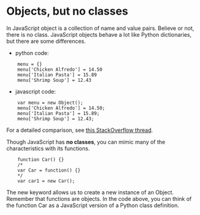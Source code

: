 
# Objects, but no classes

In JavaScript object is a collection of name and value pairs. Believe or not, there is no class. JavaScript objects behave a lot like Python dictionaries, but there are some differences. 

- python code:
```
    menu = {}
    menu['Chicken Alfredo'] = 14.50
    menu['Italian Pasta'] = 15.89
    menu['Shrimp Soup'] = 12.43
```    
- javascript code:
```
    var menu = new Object();
    menu['Chicken Alfredo'] = 14.50;
    menu['Italian Pasta'] = 15.89;
    menu['Shrimp Soup'] = 12.43;
```
For a detailed comparison, see [this StackOverflow thread](http://stackoverflow.com/questions/20987485/python-dictionaries-vs-javascript-objects).

Though JavaScript has **no classes**, you can mimic many of the characteristics with its functions. 
```
    function Car() {}
    /*
    var Car = function() {}
    */
    var car1 = new Car();
```    
The new keyword allows us to create a new instance of an Object. Remember that functions are objects. In the code above, you can think of the function Car as a JavaScript version of a Python class definition.
